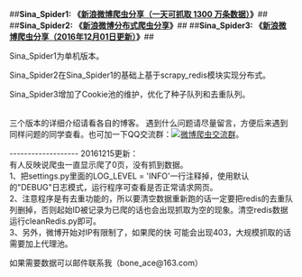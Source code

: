 ##**Sina_Spider1: 《[新浪微博爬虫分享（一天可抓取 1300 万条数据）](http://blog.csdn.net/bone_ace/article/details/50903178)》**##
##**Sina_Spider2: 《[新浪微博分布式爬虫分享](http://blog.csdn.net/bone_ace/article/details/50904718)》**##
##**Sina_Spider3: 《[新浪微博爬虫分享（2016年12月01日更新）](http://blog.csdn.net/bone_ace/article/details/53379904)》**##
<p>
<p>
Sina_Spider1为单机版本。<p>
Sina_Spider2在Sina_Spider1的基础上基于scrapy_redis模块实现分布式。<p>
Sina_Spider3增加了Cookie池的维护，优化了种子队列和去重队列。<p>
<br>
三个版本的详细介绍请看各自的博客。
遇到什么问题请尽量留言，方便后来遇到同样问题的同学查看。也可加一下QQ交流群：<a target="_blank" href="//shang.qq.com/wpa/qunwpa?idkey=a3e1d79f8c7e12b9db5ac680375d7174a91384f288d3ba16e1781c2587872560"><img border="0" src="//pub.idqqimg.com/wpa/images/group.png" alt="微博爬虫交流群" title="微博爬虫交流群"></a>。
<p><p>
 -------------------
20161215更新：
<br>
有人反映说爬虫一直显示爬了0页，没有抓到数据。
<br>
1、把settings.py里面的LOG_LEVEL = 'INFO'一行注释掉，使用默认的"DEBUG"日志模式，运行程序可查看是否正常请求网页。
<br>
2、注意程序是有去重功能的，所以要清空数据重新跑的话一定要把redis的去重队列删掉，否则起始ID被记录为已爬的话也会出现抓取为空的现象。清空redis数据 运行cleanRedis.py即可。
<br>
3、另外，微博开始对IP有限制了，如果爬的快 可能会出现403，大规模抓取的话需要加上代理池。
<p><p>
如果需要数据可以邮件联系我（bone_ace@163.com）
